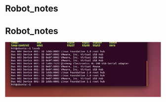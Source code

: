 # Robot_notes
# Robot_notes
![](https://github.com/junqi047/Robot_notes/raw/master/img/idVendor_and_idProduct.png)
